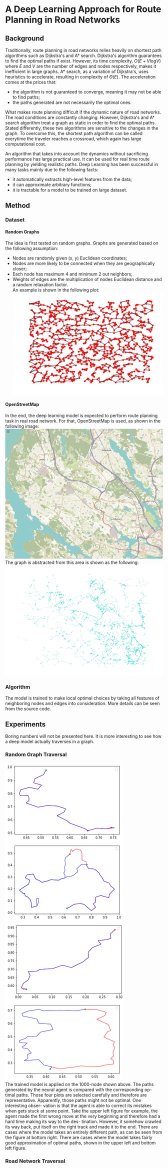 # A Deep Learning Approach for Route Planning in Road Networks
## Background
Traditionally, route planning in road networks relies heavily on shortest path algorithms such as Dijkstra's and A* search.
Dijkstra's algorithm guarantees to find the optimal paths if exist. However, its time complexity, $O(E + VlogV)$ where $E$ and $V$ are the number of edges and nodes respectively, makes it inefficient in large graphs. A* search, as a variation of Dijkstra's, uses heuristics to accelerate, resulting in complexity of $\Theta (E)$. The acceleration comes at the prices that:  
* the algorithm is not guaranteed to converge, meaning it may not be able to find paths;  
* the paths generated are not necessarily the optimal ones.  

What makes route planning difficult if the dynamic nature of road networks. The road conditions are constantly changing. However, Dijkstra's and A* search algorithm treat a graph as static in order to find the optimal paths. Stated differently, these two algorithms are sensitive to the changes in the graph. To overcome this, the shortest path algorithm can be called everytime the traveler reaches a crossroad, which again has large computational cost.

An algorithm that takes into account the dynamics without sacrificing performance has large practical use. It can be used for real time route planning by yielding realistic paths. Deep Learning has been successful in many tasks mainly due to the following facts:  
* it automatically extracts high-level features from the data;  
* it can approximate arbitrary functions;  
* it is tractable for a model to be trained on large dataset.

## Method
### Dataset
#### Random Graphs
The idea is first tested on random graphs. Graphs are generated based on the following assumption:  
* Nodes are randomly given (x, y) Euclidean coordinates;  
* Nodes are more likely to be connected when they are geographically
closer;  
* Each node has maximum 4 and minimum 2 out neighbors;  
* Weights of edges are the multiplication of nodes Euclidean distance and a random relaxation factor.  
An example is shown in the following plot:
![](./images/1000_node_eg.png "A plot of a random graph with 1000 nodes")

#### OpenStreetMap
In the end, the deep learning model is expected to perform route planning task in real road network. For that, OpenStreetMap is used, as shown in the following image:
![](./images/northern_stockholm.png "A plot of the map of Northern Stockholm")
The graph is abstracted from this area is shown as the following:
![](./images/road_network_abs.png "A plot of the map of Northern Stockholm")  
### Algorithm
The model is trained to make local optimal choices by taking all features of neighboring nodes and edges into consideration. More details can be seen from the source code.

## Experiments
Boring numbers will not be presented here. It is more interesting to see how a deep model actually traverses in a graph.
### Random Graph Traversal

![alt-text-1](./images/12.png "title-1")![alt-text-2](./images/22.png "title-2")  
![alt-text-1](./images/23.png "title-1")
![alt-text-2](./images/33.png "title-2")  
The trained model is applied on the 1000-node shown above. The paths generated by the neural agent is compared with the corresponding op- timal paths.
Those four plots are selected carefully and therefore are representative.
Apparently, those paths might not be optimal. One interesting obser- vation is that the agent is able to correct its mistakes when gets stuck at some point. Take the upper left figure for example, the agent made the first wrong move at the very beginning and therefore had a hard time making its way to the des- tination. However, it somehow crawled its way back, put itself on the right track and made it to the end.
There are cases where the model takes an entirely different path, as can be seen from the figure at bottom right. There are cases where the model takes fairly good approximation of optimal paths, shown in the upper left and bottom left figure.
### Road Network Traversal


